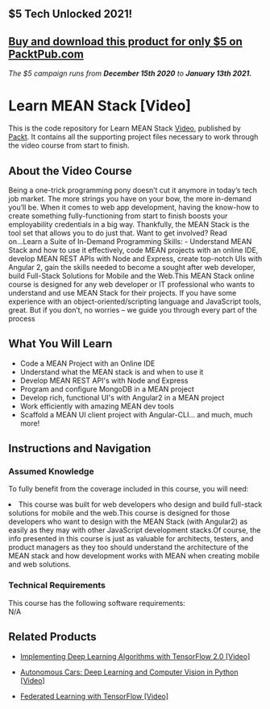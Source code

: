## $5 Tech Unlocked 2021!
[Buy and download this product for only $5 on PacktPub.com](https://www.packtpub.com/)
-----
*The $5 campaign         runs from __December 15th 2020__ to __January 13th 2021.__*




# Learn MEAN Stack [Video]
This is the code repository for Learn MEAN Stack [Video](https://www.packtpub.com/application-development/learn-mean-stack-video), published by [Packt](https://www.packtpub.com/?utm_source=github). It contains all the supporting project files necessary to work through the video course from start to finish.
## About the Video Course
Being a one-trick programming pony doesn’t cut it anymore in today’s tech job market. The more strings you have on your bow, the more in-demand you’ll be. When it comes to web app development, having the know-how to create something fully-functioning from start to finish boosts your employability credentials in a big way. Thankfully, the MEAN Stack is the tool set that allows you to do just that. Want to get involved? Read on...Learn a Suite of In-Demand Programming Skills: - Understand MEAN Stack and how to use it effectively, code MEAN projects with an online IDE, develop MEAN REST APIs with Node and Express, create top-notch UIs with Angular 2, gain the skills needed to become a sought after web developer, build Full-Stack Solutions for Mobile and the Web.This MEAN Stack online course is designed for any web developer or IT professional who wants to understand and use MEAN Stack for their projects. If you have some experience with an object-oriented/scripting language and JavaScript tools, great. But if you don’t, no worries – we guide you through every part of the process



<H2>What You Will Learn</H2>
<DIV class=book-info-will-learn-text>
<UL>
<LI> Code a MEAN Project with an Online IDE</LI>
<LI>Understand what the MEAN stack is and when to use it</LI>
<LI>Develop MEAN REST API's with Node and Express</LI>
<LI>Program and configure MongoDB in a MEAN project</LI>
<LI>Develop rich, functional UI's with Angular2 in a MEAN project</LI>
<LI>Work efficiently with amazing MEAN dev tools</LI>
<LI>Scaffold a MEAN UI client project with Angular-CLI... and much, much more!</LI>
</UL></DIV>

## Instructions and Navigation
### Assumed Knowledge
To fully benefit from the coverage included in this course, you will need:<br/>
<DIV class=book-info-will-learn-text>
<LI> This course was built for web developers who design and build full-stack solutions for mobile and the web.This course is designed for those developers who want to design with the MEAN Stack (with Angular2) as easily as they may with other JavaScript development stacks.Of course, the info presented in this course is just as valuable for architects, testers, and product managers as they too should understand the architecture of the MEAN stack and how development works with MEAN when creating mobile and web solutions.	</li>
<DIV>

### Technical Requirements
This course has the following software requirements:<br/>
N/A

## Related Products
* [Implementing Deep Learning Algorithms with TensorFlow 2.0 [Video]
](https://www.packtpub.com/big-data-and-business-intelligence/implementing-deep-learning-algorithms-tensorflow-20-video)

* [Autonomous Cars: Deep Learning and Computer Vision in Python [Video]
]( https://www.packtpub.com/application-development/autonomous-cars-deep-learning-and-computer-vision-python-video)

* [Federated Learning with TensorFlow [Video]
]( https://www.packtpub.com/big-data-and-business-intelligence/federated-learning-tensorflow-video)

